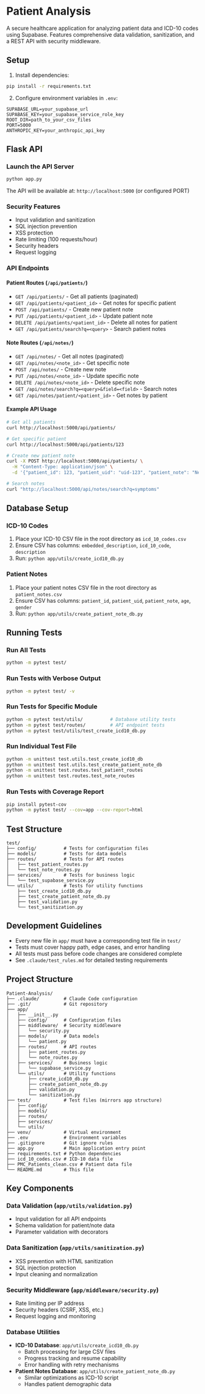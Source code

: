 # Patient Analysis

A secure healthcare application for analyzing patient data and ICD-10 codes using Supabase. Features comprehensive data validation, sanitization, and a REST API with security middleware.

## Setup

1. Install dependencies:
```bash
pip install -r requirements.txt
```

2. Configure environment variables in `.env`:
```
SUPABASE_URL=your_supabase_url
SUPABASE_KEY=your_supabase_service_role_key
ROOT_DIR=path_to_your_csv_files
PORT=5000
ANTHROPIC_KEY=your_anthropic_api_key
```

## Flask API

### Launch the API Server
```bash
python app.py
```

The API will be available at: `http://localhost:5000` (or configured PORT)

### Security Features
- Input validation and sanitization
- SQL injection prevention
- XSS protection
- Rate limiting (100 requests/hour)
- Security headers
- Request logging

### API Endpoints

#### Patient Routes (`/api/patients/`)
- `GET /api/patients/` - Get all patients (paginated)
- `GET /api/patients/<patient_id>` - Get notes for specific patient
- `POST /api/patients/` - Create new patient note
- `PUT /api/patients/<patient_id>` - Update patient note
- `DELETE /api/patients/<patient_id>` - Delete all notes for patient
- `GET /api/patients/search?q=<query>` - Search patient notes

#### Note Routes (`/api/notes/`)
- `GET /api/notes/` - Get all notes (paginated)
- `GET /api/notes/<note_id>` - Get specific note
- `POST /api/notes/` - Create new note
- `PUT /api/notes/<note_id>` - Update specific note
- `DELETE /api/notes/<note_id>` - Delete specific note
- `GET /api/notes/search?q=<query>&field=<field>` - Search notes
- `GET /api/notes/patient/<patient_id>` - Get notes by patient

#### Example API Usage
```bash
# Get all patients
curl http://localhost:5000/api/patients/

# Get specific patient
curl http://localhost:5000/api/patients/123

# Create new patient note
curl -X POST http://localhost:5000/api/patients/ \
  -H "Content-Type: application/json" \
  -d '{"patient_id": 123, "patient_uid": "uid-123", "patient_note": "New note", "age": 30, "gender": "F"}'

# Search notes
curl "http://localhost:5000/api/notes/search?q=symptoms"
```

## Database Setup

### ICD-10 Codes
1. Place your ICD-10 CSV file in the root directory as `icd_10_codes.csv`
2. Ensure CSV has columns: `embedded_description`, `icd_10_code`, `description`
3. Run: `python app/utils/create_icd10_db.py`

### Patient Notes
1. Place your patient notes CSV file in the root directory as `patient_notes.csv`
2. Ensure CSV has columns: `patient_id`, `patient_uid`, `patient_note`, `age`, `gender`
3. Run: `python app/utils/create_patient_note_db.py`

## Running Tests

### Run All Tests
```bash
python -m pytest test/
```

### Run Tests with Verbose Output
```bash
python -m pytest test/ -v
```

### Run Tests for Specific Module
```bash
python -m pytest test/utils/          # Database utility tests
python -m pytest test/routes/         # API endpoint tests
python -m pytest test/utils/test_create_icd10_db.py
```

### Run Individual Test File
```bash
python -m unittest test.utils.test_create_icd10_db
python -m unittest test.utils.test_create_patient_note_db
python -m unittest test.routes.test_patient_routes
python -m unittest test.routes.test_note_routes
```

### Run Tests with Coverage Report
```bash
pip install pytest-cov
python -m pytest test/ --cov=app --cov-report=html
```

## Test Structure

```
test/
├── config/          # Tests for configuration files
├── models/          # Tests for data models
├── routes/          # Tests for API routes
│   ├── test_patient_routes.py
│   └── test_note_routes.py
├── services/        # Tests for business logic
│   └── test_supabase_service.py
└── utils/           # Tests for utility functions
    ├── test_create_icd10_db.py
    ├── test_create_patient_note_db.py
    ├── test_validation.py
    └── test_sanitization.py
```

## Development Guidelines

- Every new file in `app/` must have a corresponding test file in `test/`
- Tests must cover happy path, edge cases, and error handling
- All tests must pass before code changes are considered complete
- See `.claude/test_rules.md` for detailed testing requirements

## Project Structure

```
Patient-Analysis/
├── .claude/         # Claude Code configuration
├── .git/            # Git repository
├── app/
│   ├── __init__.py
│   ├── config/      # Configuration files
│   ├── middleware/  # Security middleware
│   │   └── security.py
│   ├── models/      # Data models
│   │   └── patient.py
│   ├── routes/      # API routes
│   │   ├── patient_routes.py
│   │   └── note_routes.py
│   ├── services/    # Business logic
│   │   └── supabase_service.py
│   └── utils/       # Utility functions
│       ├── create_icd10_db.py
│       ├── create_patient_note_db.py
│       ├── validation.py
│       └── sanitization.py
├── test/            # Test files (mirrors app structure)
│   ├── config/
│   ├── models/
│   ├── routes/
│   ├── services/
│   └── utils/
├── venv/            # Virtual environment
├── .env             # Environment variables
├── .gitignore       # Git ignore rules
├── app.py           # Main application entry point
├── requirements.txt # Python dependencies
├── icd_10_codes.csv # ICD-10 data file
├── PMC_Patients_clean.csv # Patient data file
└── README.md        # This file
```

## Key Components

### Data Validation (`app/utils/validation.py`)
- Input validation for all API endpoints
- Schema validation for patient/note data
- Parameter validation with decorators

### Data Sanitization (`app/utils/sanitization.py`)
- XSS prevention with HTML sanitization
- SQL injection protection
- Input cleaning and normalization

### Security Middleware (`app/middleware/security.py`)
- Rate limiting per IP address
- Security headers (CSRF, XSS, etc.)
- Request logging and monitoring

### Database Utilities
- **ICD-10 Database**: `app/utils/create_icd10_db.py`
  - Batch processing for large CSV files
  - Progress tracking and resume capability
  - Error handling with retry mechanisms
- **Patient Notes Database**: `app/utils/create_patient_note_db.py`
  - Similar optimizations as ICD-10 script
  - Handles patient demographic data